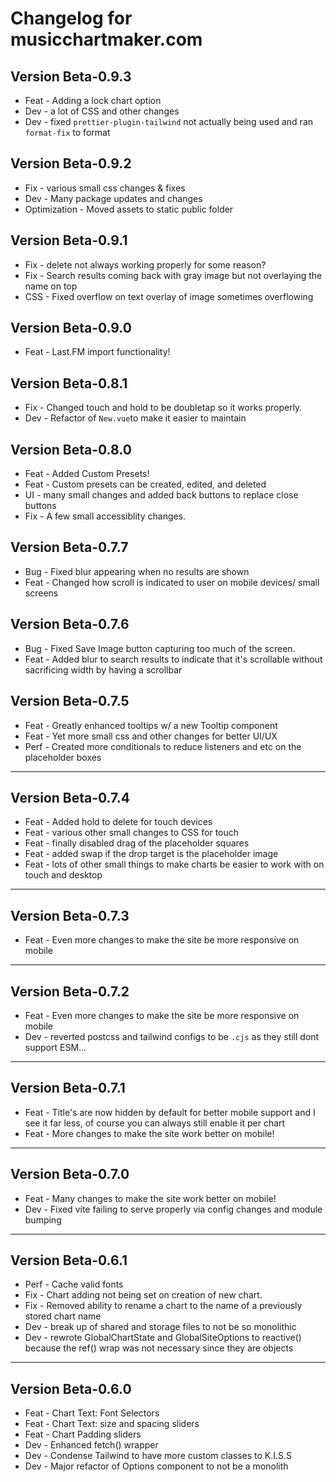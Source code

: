 # Changelog for musicchartmaker.com

## Version Beta-0.9.3

- Feat - Adding a lock chart option
- Dev - a lot of CSS and other changes
- Dev - fixed `prettier-plugin-tailwind` not actually being used and ran `format-fix` to format

## Version Beta-0.9.2

- Fix - various small css changes & fixes
- Dev - Many package updates and changes
- Optimization - Moved assets to static public folder

## Version Beta-0.9.1

- Fix - delete not always working properly for some reason?
- Fix - Search results coming back with gray image but not overlaying the name on top
- CSS - Fixed overflow on text overlay of image sometimes overflowing

## Version Beta-0.9.0

- Feat - Last.FM import functionality!

## Version Beta-0.8.1

- Fix - Changed touch and hold to be doubletap so it works properly.
- Dev - Refactor of `New.vue`to make it easier to maintain

## Version Beta-0.8.0

- Feat - Added Custom Presets!
- Feat - Custom presets can be created, edited, and deleted
- UI - many small changes and added back buttons to replace close buttons
- Fix - A few small accessiblity changes.

## Version Beta-0.7.7

- Bug - Fixed blur appearing when no results are shown
- Feat - Changed how scroll is indicated to user on mobile devices/ small screens

## Version Beta-0.7.6

- Bug - Fixed Save Image button capturing too much of the screen.
- Feat - Added blur to search results to indicate that it's scrollable without sacrificing width by having a scrollbar

## Version Beta-0.7.5

- Feat - Greatly enhanced tooltips w/ a new Tooltip component
- Feat - Yet more small css and other changes for better UI/UX
- Perf - Created more conditionals to reduce listeners and etc on the placeholder boxes

---

## Version Beta-0.7.4

- Feat - Added hold to delete for touch devices
- Feat - various other small changes to CSS for touch
- Feat - finally disabled drag of the placeholder squares
- Feat - added swap if the drop target is the placeholder image
- Feat - lots of other small things to make charts be easier to work with on touch and desktop

---

## Version Beta-0.7.3

- Feat - Even more changes to make the site be more responsive on mobile

---

## Version Beta-0.7.2

- Feat - Even more changes to make the site be more responsive on mobile
- Dev - reverted postcss and tailwind configs to be `.cjs` as they still dont support ESM...

---

## Version Beta-0.7.1

- Feat - Title's are now hidden by default for better mobile support and I see it far less, of course you can always still enable it per chart
- Feat - More changes to make the site work better on mobile!

---

## Version Beta-0.7.0

- Feat - Many changes to make the site work better on mobile!
- Dev - Fixed vite failing to serve properly via config changes and module bumping

---

## Version Beta-0.6.1

- Perf - Cache valid fonts
- Fix - Chart adding not being set on creation of new chart.
- Fix - Removed ability to rename a chart to the name of a previously stored chart name
- Dev - break up of shared and storage files to not be so monolithic
- Dev - rewrote GlobalChartState and GlobalSiteOptions to reactive() because the ref() wrap was not necessary since they are objects

---

## Version Beta-0.6.0

- Feat - Chart Text: Font Selectors
- Feat - Chart Text: size and spacing sliders
- Feat - Chart Padding sliders
- Dev - Enhanced fetch() wrapper
- Dev - Condense Tailwind to have more custom classes to K.I.S.S
- Dev - Major refactor of Options component to not be a monolith
